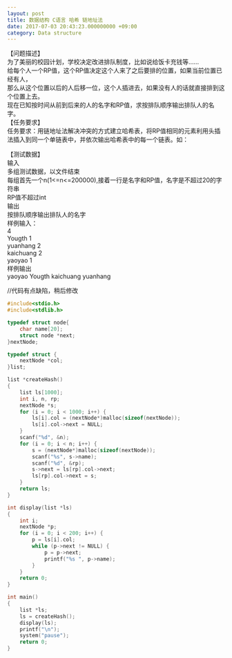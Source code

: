 ```yaml
---
layout: post
title: 数据结构 C语言 哈希 链地址法
date: 2017-07-03 20:43:23.000000000 +09:00
category: Data structure
---
```

【问题描述】  
      为了美丽的校园计划，学校决定改进排队制度，比如说给饭卡充钱等……  
给每个人一个RP值，这个RP值决定这个人来了之后要排的位置，如果当前位置已经有人，  
那么从这个位置以后的人后移一位，这个人插进去，如果没有人的话就直接排到这个位置上去。  
现在已知按时间从前到后来的人的名字和RP值，求按排队顺序输出排队人的名字。  
【任务要求】    
任务要求：用链地址法解决冲突的方式建立哈希表，将RP值相同的元素利用头插法插入到同一个单链表中，并依次输出哈希表中的每一个链表。如：  
 
【测试数据】  
    输入  
多组测试数据，以文件结束  
每组首先一个n(1<=n<=200000),接着一行是名字和RP值，名字是不超过20的字符串  
RP值不超过int  
输出  
按排队顺序输出排队人的名字  
样例输入：  
4  
Yougth 1  
yuanhang 2  
kaichuang 2  
yaoyao 1  
样例输出  
yaoyao Yougth kaichuang yuanhang  
  
//代码有点缺陷，稍后修改  

```c
#include<stdio.h>
#include<stdlib.h>

typedef struct node{
	char name[20];
	struct node *next;
}nextNode;

typedef struct {
	nextNode *col;
}list;

list *createHash()
{
	list ls[1000];
	int i, n, rp;
	nextNode *s;
	for (i = 0; i < 1000; i++) {
		ls[i].col = (nextNode*)malloc(sizeof(nextNode));
		ls[i].col->next = NULL;
	}
	scanf("%d", &n);
	for (i = 0; i < n; i++) {
		s = (nextNode*)malloc(sizeof(nextNode));
		scanf("%s", s->name);
		scanf("%d", &rp);
		s->next = ls[rp].col->next;
		ls[rp].col->next = s;
	}
	return ls;
}

int display(list *ls)
{
	int i;
	nextNode *p;
	for (i = 0; i < 200; i++) {
		p = ls[i].col;
		while (p->next != NULL) {
			p = p->next;
			printf("%s ", p->name);
		}
	}
	return 0;
}

int main()
{
	list *ls;
	ls = createHash();
	display(ls);
	printf("\n");
	system("pause");
	return 0;
}
```